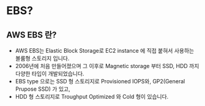 # EBS?
## AWS EBS 란?
- AWS EBS는 Elastic Block Storage로 EC2 instance 에 직접 붙혀서 사용하는 볼륨형 스토리지 입니다.
- 2006년에 처음 만들어졌으며 그 이후로 Magnetic storage 부터 SSD, HDD 까지 다양한 타입이 개발되었습니다.
- EBS type 으로는 SSD 형 스토리지로 Provisioned IOPS와, GP2(General Prupose SSD) 가 있고,
- HDD 형 스토리지로 Troughput Optimized 와 Cold 형이 있습니다.
